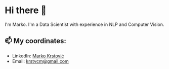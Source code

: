 # Hi there 👋 

I'm Marko.
I'm a Data Scientist with experience in NLP and Computer Vision.

## 📫 My coordinates:
- LinkedIn: [Marko Krstović](https://www.linkedin.com/in/krstvc/)
- Email: krstvcm@gmail.com

